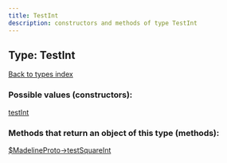 ```yaml
---
title: TestInt
description: constructors and methods of type TestInt
---
```

## Type: TestInt  
[Back to types index](index.md)



### Possible values (constructors):

[testInt](../constructors/testInt.md)  



### Methods that return an object of this type (methods):

[$MadelineProto->testSquareInt](../methods/testSquareInt.md)  



